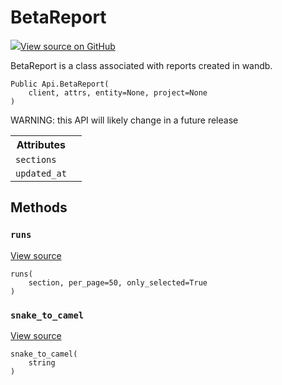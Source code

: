 # BetaReport

<!-- Insert buttons and diff -->


[![](https://www.tensorflow.org/images/GitHub-Mark-32px.png)View source on GitHub](https://www.github.com/wandb/client/tree/master/wandb/apis/public.py#L1884-L1934)




BetaReport is a class associated with reports created in wandb.

<pre class="devsite-click-to-copy prettyprint lang-py tfo-signature-link">
<code>Public Api.BetaReport(
    client, attrs, entity=None, project=None
)
</code></pre>



<!-- Placeholder for "Used in" -->

WARNING: this API will likely change in a future release



<!-- Tabular view -->
<table>
<tr><th>Attributes</th></tr>

<tr>
<td>
<code>sections</code>
</td>
<td>

</td>
</tr><tr>
<td>
<code>updated_at</code>
</td>
<td>

</td>
</tr>
</table>



## Methods

<h3 id="runs"><code>runs</code></h3>

<a target="_blank" href="https://www.github.com/wandb/client/tree/master/wandb/apis/public.py#L1909-L1930">View source</a>

<pre class="devsite-click-to-copy prettyprint lang-py tfo-signature-link">
<code>runs(
    section, per_page=50, only_selected=True
)
</code></pre>




<h3 id="snake_to_camel"><code>snake_to_camel</code></h3>

<a target="_blank" href="https://www.github.com/wandb/client/tree/master/wandb/apis/public.py#L528-L530">View source</a>

<pre class="devsite-click-to-copy prettyprint lang-py tfo-signature-link">
<code>snake_to_camel(
    string
)
</code></pre>






